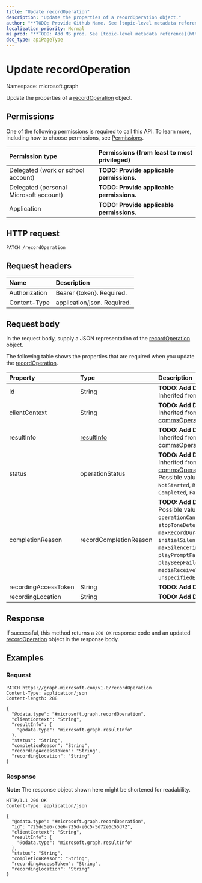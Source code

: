 ```yaml
---
title: "Update recordOperation"
description: "Update the properties of a recordOperation object."
author: "**TODO: Provide Github Name. See [topic-level metadata reference](https://msgo.azurewebsites.net/add/document/guidelines/metadata.html#topic-level-metadata)**"
localization_priority: Normal
ms.prod: "**TODO: Add MS prod. See [topic-level metadata reference](https://msgo.azurewebsites.net/add/document/guidelines/metadata.html#topic-level-metadata)**"
doc_type: apiPageType
---
```


# Update recordOperation
Namespace: microsoft.graph



Update the properties of a [recordOperation](../resources/recordoperation.md) object.

## Permissions
One of the following permissions is required to call this API. To learn more, including how to choose permissions, see [Permissions](/graph/permissions-reference).

|Permission type|Permissions (from least to most privileged)|
|:---|:---|
|Delegated (work or school account)|**TODO: Provide applicable permissions.**|
|Delegated (personal Microsoft account)|**TODO: Provide applicable permissions.**|
|Application|**TODO: Provide applicable permissions.**|

## HTTP request

<!-- {
  "blockType": "ignored"
}
-->
``` http
PATCH /recordOperation
```

## Request headers
|Name|Description|
|:---|:---|
|Authorization|Bearer {token}. Required.|
|Content-Type|application/json. Required.|

## Request body
In the request body, supply a JSON representation of the [recordOperation](../resources/recordoperation.md) object.

The following table shows the properties that are required when you update the [recordOperation](../resources/recordoperation.md).

|Property|Type|Description|
|:---|:---|:---|
|id|String|**TODO: Add Description** Inherited from [entity](../resources/entity.md)|
|clientContext|String|**TODO: Add Description** Inherited from [commsOperation](../resources/commsoperation.md)|
|resultInfo|[resultInfo](../resources/resultinfo.md)|**TODO: Add Description** Inherited from [commsOperation](../resources/commsoperation.md)|
|status|operationStatus|**TODO: Add Description** Inherited from [commsOperation](../resources/commsoperation.md). Possible values are: `NotStarted`, `Running`, `Completed`, `Failed`.|
|completionReason|recordCompletionReason|**TODO: Add Description**. Possible values are: `operationCanceled`, `stopToneDetected`, `maxRecordDurationReached`, `initialSilenceTimeout`, `maxSilenceTimeout`, `playPromptFailed`, `playBeepFailed`, `mediaReceiveTimeout`, `unspecifiedError`.|
|recordingAccessToken|String|**TODO: Add Description**|
|recordingLocation|String|**TODO: Add Description**|



## Response

If successful, this method returns a `200 OK` response code and an updated [recordOperation](../resources/recordoperation.md) object in the response body.

## Examples

### Request
<!-- {
  "blockType": "request",
  "name": "update_recordoperation"
}
-->
``` http
PATCH https://graph.microsoft.com/v1.0/recordOperation
Content-Type: application/json
Content-length: 288

{
  "@odata.type": "#microsoft.graph.recordOperation",
  "clientContext": "String",
  "resultInfo": {
    "@odata.type": "microsoft.graph.resultInfo"
  },
  "status": "String",
  "completionReason": "String",
  "recordingAccessToken": "String",
  "recordingLocation": "String"
}
```


### Response
**Note:** The response object shown here might be shortened for readability.
<!-- {
  "blockType": "response",
  "truncated": true
}
-->
``` http
HTTP/1.1 200 OK
Content-Type: application/json

{
  "@odata.type": "#microsoft.graph.recordOperation",
  "id": "725dc5e6-c5e6-725d-e6c5-5d72e6c55d72",
  "clientContext": "String",
  "resultInfo": {
    "@odata.type": "microsoft.graph.resultInfo"
  },
  "status": "String",
  "completionReason": "String",
  "recordingAccessToken": "String",
  "recordingLocation": "String"
}
```

